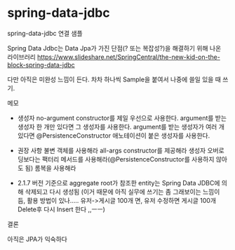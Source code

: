 # spring-data-jdbc
spring-data-jdbc 연결 샘플

Spring Data Jdbc는 Data Jpa가 가진 단점(? 또는 복잡성?)을 해결하기 위해 나온 라이브러리
https://www.slideshare.net/SpringCentral/the-new-kid-on-the-block-spring-data-jdbc

다만 아직은 미완성 느낌이 든다.
차차 하나씩 Sample을 붙여서 나중에 쓸일 있을 때 쓰기.

메모

- 생성자
no-argument constructor를 제일 우선으로 사용한다.
argument를 받는 생성자 한 개만 있다면 그 생성자를 사용한다.
argument를 받는 생성자가 여러 개 있다면 @PersistenceConstructor 애노테이션이 붙은 생성자를 사용한다.

- 권장 사항
불변 객체를 사용해라
all-args constructor를 제공해라
생성자 오버로딩보다는 팩터리 메서드를 사용해라(@PersistenceConstructor를 사용하지 않아도 됨)
롬복을 사용해라

- 2.1.7 버전 기준으로 aggregate root가 참조한 entity는 Spring Data JDBC에 의해 삭제되고 다시 생성됨
(이거 때문에 아직 실무에 쓰기는 좀 그래보이는 느낌이 듬, 활용 방법이 있나..... 유저->게시글 100개 면, 유저 수정하면 게시글 100개 Delete후 다시 Insert 한다 ,,ㅡㅡ)


결론

아직은 JPA가 익숙하다
